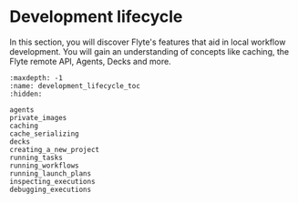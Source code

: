 # Development lifecycle

In this section, you will discover Flyte's features that aid in local workflow development.
You will gain an understanding of concepts like caching, the Flyte remote API, Agents, Decks and more.

```{toctree}
:maxdepth: -1
:name: development_lifecycle_toc
:hidden:

agents
private_images
caching
cache_serializing
decks
creating_a_new_project
running_tasks
running_workflows
running_launch_plans
inspecting_executions
debugging_executions
```
